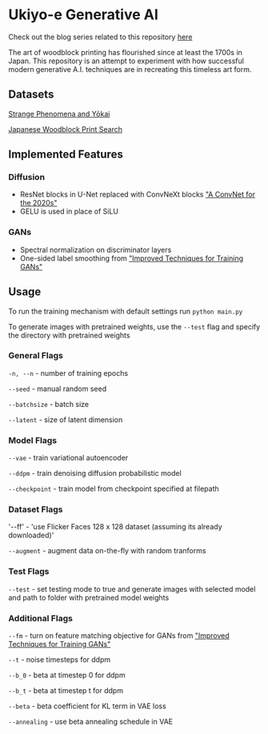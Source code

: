 # Ukiyo-e Generative AI

Check out the blog series related to this repository [here](https://www.sidijju.com/blog/Vision/)

The art of woodblock printing has flourished since at least the 1700s in Japan. This repository is an attempt to experiment with how successful modern generative A.I. techniques are in recreating this timeless art form. 

## Datasets

[Strange Phenomena and Yōkai](https://www.nichibun.ac.jp/en/db/category/yokaigazou/)

[Japanese Woodblock Print Search](https://ukiyo-e.org/)

## Implemented Features

### Diffusion

- ResNet blocks in U-Net replaced with ConvNeXt blocks ["A ConvNet for the 2020s"](https://arxiv.org/abs/2201.03545)
- GELU is used in place of SiLU

### GANs

- Spectral normalization on discriminator layers
- One-sided label smoothing from ["Improved Techniques for Training GANs"](https://arxiv.org/pdf/1606.03498)

## Usage

To run the training mechanism with default settings run `python main.py`

To generate images with pretrained weights, use the `--test` flag 
and specify the directory with pretrained weights

### General Flags

`-n, --n` - number of training epochs

`--seed` - manual random seed

`--batchsize` - batch size

`--latent` - size of latent dimension

### Model Flags

`--vae` - train variational autoencoder 

`--ddpm` - train denoising diffusion probabilistic model

`--checkpoint` - train model from checkpoint specified at filepath

### Dataset Flags

'--ff' - 'use Flicker Faces 128 x 128 dataset (assuming its already downloaded)'

`--augment` - augment data on-the-fly with random tranforms

### Test Flags

`--test` - set testing mode to true and generate images with selected model and path to folder with pretrained model weights

### Additional Flags

`--fm` - turn on feature matching objective for GANs from ["Improved Techniques for Training GANs"](https://arxiv.org/pdf/1606.03498)

`--t` - noise timesteps for ddpm

`--b_0` - beta at timestep 0 for ddpm

`--b_t` - beta at timestep t for ddpm

`--beta` - beta coefficient for KL term in VAE loss

`--annealing` - use beta annealing schedule in VAE
